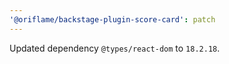 ```yaml
---
'@oriflame/backstage-plugin-score-card': patch
---
```


Updated dependency `@types/react-dom` to `18.2.18`.
